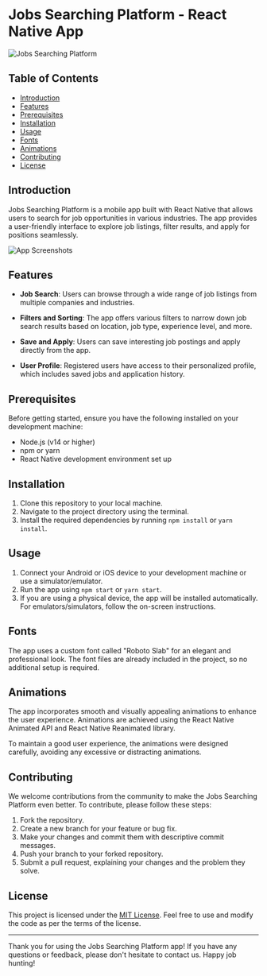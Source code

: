 # Jobs Searching Platform - React Native App

![Jobs Searching Platform](animation.gif)

## Table of Contents

- [Introduction](#introduction)
- [Features](#features)
- [Prerequisites](#prerequisites)
- [Installation](#installation)
- [Usage](#usage)
- [Fonts](#fonts)
- [Animations](#animations)
- [Contributing](#contributing)
- [License](#license)

## Introduction

Jobs Searching Platform is a mobile app built with React Native that allows users to search for job opportunities in various industries. The app provides a user-friendly interface to explore job listings, filter results, and apply for positions seamlessly.

![App Screenshots](screenshots.png)

## Features

- **Job Search**: Users can browse through a wide range of job listings from multiple companies and industries.

- **Filters and Sorting**: The app offers various filters to narrow down job search results based on location, job type, experience level, and more.

- **Save and Apply**: Users can save interesting job postings and apply directly from the app.

- **User Profile**: Registered users have access to their personalized profile, which includes saved jobs and application history.

## Prerequisites

Before getting started, ensure you have the following installed on your development machine:

- Node.js (v14 or higher)
- npm or yarn
- React Native development environment set up

## Installation

1. Clone this repository to your local machine.
2. Navigate to the project directory using the terminal.
3. Install the required dependencies by running `npm install` or `yarn install`.

## Usage

1. Connect your Android or iOS device to your development machine or use a simulator/emulator.
2. Run the app using `npm start` or `yarn start`.
3. If you are using a physical device, the app will be installed automatically. For emulators/simulators, follow the on-screen instructions.

## Fonts

The app uses a custom font called "Roboto Slab" for an elegant and professional look. The font files are already included in the project, so no additional setup is required.

## Animations

The app incorporates smooth and visually appealing animations to enhance the user experience. Animations are achieved using the React Native Animated API and React Native Reanimated library.

To maintain a good user experience, the animations were designed carefully, avoiding any excessive or distracting animations.

## Contributing

We welcome contributions from the community to make the Jobs Searching Platform even better. To contribute, please follow these steps:

1. Fork the repository.
2. Create a new branch for your feature or bug fix.
3. Make your changes and commit them with descriptive commit messages.
4. Push your branch to your forked repository.
5. Submit a pull request, explaining your changes and the problem they solve.

## License

This project is licensed under the [MIT License](LICENSE). Feel free to use and modify the code as per the terms of the license.

---

Thank you for using the Jobs Searching Platform app! If you have any questions or feedback, please don't hesitate to contact us. Happy job hunting!
